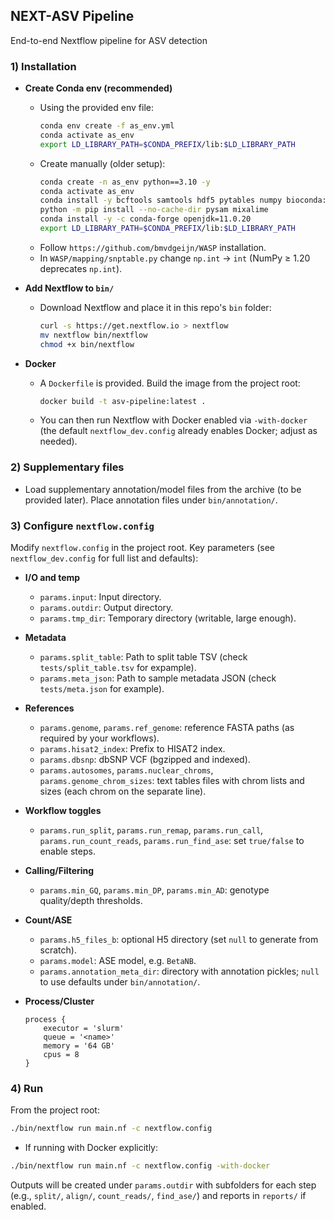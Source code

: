 ## NEXT-ASV Pipeline

End-to-end Nextflow pipeline for ASV detection

### 1) Installation

- **Create Conda env (recommended)**
  - Using the provided env file:
    ```bash
    conda env create -f as_env.yml
    conda activate as_env
    export LD_LIBRARY_PATH=$CONDA_PREFIX/lib:$LD_LIBRARY_PATH
    ```
  - Create manually (older setup):
    ```bash
    conda create -n as_env python==3.10 -y
    conda activate as_env
    conda install -y bcftools samtools hdf5 pytables numpy bioconda::sinto bioconda::bedops -c bioconda -c conda-forge
    python -m pip install --no-cache-dir pysam mixalime
    conda install -y -c conda-forge openjdk=11.0.20
    export LD_LIBRARY_PATH=$CONDA_PREFIX/lib:$LD_LIBRARY_PATH
    ```
  - Follow `https://github.com/bmvdgeijn/WASP` installation.
  - In `WASP/mapping/snptable.py` change `np.int` → `int` (NumPy ≥ 1.20 deprecates `np.int`).

- **Add Nextflow to `bin/`**
  - Download Nextflow and place it in this repo's `bin` folder:
    ```bash
    curl -s https://get.nextflow.io > nextflow
    mv nextflow bin/nextflow
    chmod +x bin/nextflow
    ```

- **Docker**
  - A `Dockerfile` is provided. Build the image from the project root:
    ```bash
    docker build -t asv-pipeline:latest .
    ```
  - You can then run Nextflow with Docker enabled via `-with-docker` (the default `nextflow_dev.config` already enables Docker; adjust as needed).

### 2) Supplementary files

- Load supplementary annotation/model files from the archive (to be provided later). Place annotation files under `bin/annotation/`.

### 3) Configure `nextflow.config`

Modify `nextflow.config` in the project root. Key parameters (see `nextflow_dev.config` for full list and defaults):

- **I/O and temp**
  - `params.input`: Input directory. 
  - `params.outdir`: Output directory.
  - `params.tmp_dir`: Temporary directory (writable, large enough).

- **Metadata**
  - `params.split_table`: Path to split table TSV (check `tests/split_table.tsv` for expample).
  - `params.meta_json`: Path to sample metadata JSON (check `tests/meta.json` for example).

- **References**
  - `params.genome`, `params.ref_genome`: reference FASTA paths (as required by your workflows).
  - `params.hisat2_index`: Prefix to HISAT2 index.
  - `params.dbsnp`: dbSNP VCF (bgzipped and indexed).
  - `params.autosomes`, `params.nuclear_chroms`, `params.genome_chrom_sizes`: text tables files with chrom lists and sizes (each chrom on the separate line).

- **Workflow toggles**
  - `params.run_split`, `params.run_remap`, `params.run_call`, `params.run_count_reads`, `params.run_find_ase`: set `true/false` to enable steps.

- **Calling/Filtering**
  - `params.min_GQ`, `params.min_DP`, `params.min_AD`: genotype quality/depth thresholds.

- **Count/ASE**
  - `params.h5_files_b`: optional H5 directory (set `null` to generate from scratch).
  - `params.model`: ASE model, e.g. `BetaNB`.
  - `params.annotation_meta_dir`: directory with annotation pickles; `null` to use defaults under `bin/annotation/`.

- **Process/Cluster**
    ```
    process {
        executor = 'slurm'
        queue = '<name>'
        memory = '64 GB'
        cpus = 8
    }
    ```

### 4) Run

From the project root:
```bash
./bin/nextflow run main.nf -c nextflow.config
```

- If running with Docker explicitly:
```bash
./bin/nextflow run main.nf -c nextflow.config -with-docker
```

Outputs will be created under `params.outdir` with subfolders for each step (e.g., `split/`, `align/`, `count_reads/`, `find_ase/`) and reports in `reports/` if enabled.